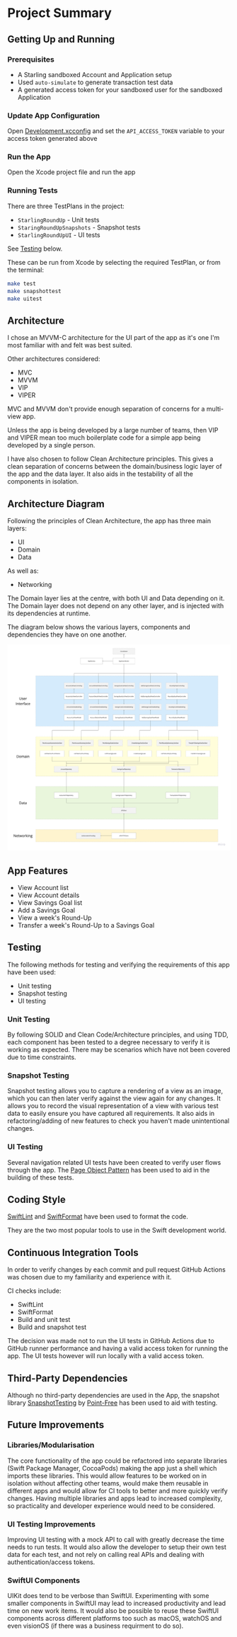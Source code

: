 # Project Summary

## Getting Up and Running

### Prerequisites

* A Starling sandboxed Account and Application setup
* Used `auto-simulate` to generate transaction test data
* A generated access token for your sandboxed user for the sandboxed
Application

### Update App Configuration

Open [Development.xcconfig](../Development.xcconfig) and set the
`API_ACCESS_TOKEN` variable to your access token generated above

### Run the App

Open the Xcode project file and run the app

### Running Tests

There are three TestPlans in the project:

* `StarlingRoundUp` - Unit tests
* `StaringRoundUpSnapshots` - Snapshot tests
* `StarlingRoundUpUI` - UI tests

See [Testing](#testing) below.

These can be run from Xcode by selecting the required TestPlan, or from the
terminal:

```bash
make test
make snapshottest
make uitest
```

## Architecture

I chose an MVVM-C architecture for the UI part of the app as it's one I'm most
familiar with and felt was best suited.

Other architectures considered:

* MVC
* MVVM
* VIP
* VIPER

MVC and MVVM don't provide enough separation of concerns for a multi-view app.

Unless the app is being developed by a large number of teams, then VIP and
VIPER mean too much boilerplate code for a simple app being developed by a
single person.

I have also chosen to follow Clean Architecture principles. This gives a clean
separation of concerns between the domain/business logic layer of the app and
the data layer. It also aids in the testability of all the components in
isolation.

## Architecture Diagram

Following the principles of Clean Architecture, the app has three main layers:

* UI
* Domain
* Data

As well as:

* Networking

The Domain layer lies at the centre, with both UI and Data depending on it. The
Domain layer does not depend on any other layer, and is injected with its
dependencies at runtime.

The diagram below shows the various layers, components and dependencies they
have on one another.

![alt Architecture Diagram](images/architecture-diagram.png "Architecture Diagram")

## App Features

* View Account list
* View Account details
* View Savings Goal list
* Add a Savings Goal
* View a week's Round-Up
* Transfer a week's Round-Up to a Savings Goal

## Testing

The following methods for testing and verifying the requirements of this app
have been used:

* Unit testing
* Snapshot testing
* UI testing

### Unit Testing

By following SOLID and Clean Code/Architecture principles, and using TDD, each
component has been tested to a degree necessary to verify it is working as
expected. There may be scenarios which have not been covered due to time
constraints.

### Snapshot Testing

Snapshot testing allows you to capture a rendering of a view as an image, which
you can then later verify against the view again for any changes. It allows you
to record the visual representation of a view with various test data to easily
ensure you have captured all requirements. It also aids in refactoring/adding of
new features to check you haven't made unintentional changes.

### UI Testing

Several navigation related UI tests have been created to verify user flows
through the app. The
[Page Object Pattern](https://martinfowler.com/bliki/PageObject.html) has been
used to aid in the building of these tests.

## Coding Style

[SwiftLint](https://github.com/realm/SwiftLint) and
[SwiftFormat](https://github.com/nicklockwood/SwiftFormat) have been used to
format the code.

They are the two most popular tools to use in the Swift development world.

## Continuous Integration Tools

In order to verify changes by each commit and pull request GitHub Actions was
chosen due to my familiarity and experience with it.

CI checks include:

* SwiftLint
* SwiftFormat
* Build and unit test
* Build and snapshot test

The decision was made not to run the UI tests in GitHub Actions due to
GitHub runner performance and having a valid access token for running
the app. The UI tests however will run locally with a valid access token.

## Third-Party Dependencies

Although no third-party dependencies are used in the App, the snapshot library
[SnapshotTesting](https://github.com/pointfreeco/swift-snapshot-testing)
by [Point-Free](https://www.pointfree.co) has been used to aid with testing.

## Future Improvements

### Libraries/Modularisation

The core functionality of the app could be refactored into separate libraries
(Swift Package Manager, CocoaPods) making the app just a shell which imports
these libraries. This would allow features to be worked on in isolation without
affecting other teams, would make them reusable in different apps and would
allow for CI tools to better and more quickly verify changes. Having multiple
libraries and apps lead to increased complexity, so practicality and developer
experience would need to be considered.

### UI Testing Improvements

Improving UI testing with a mock API to call with greatly decrease the time
needs to run tests. It would also allow the developer to setup their own
test data for each test, and not rely on calling real APIs and dealing with
authentication/access tokens.

### SwiftUI Components

UIKit does tend to be verbose than SwiftUI. Experimenting with some smaller
components in SwiftUI may lead to increased productivity and lead time on
new work items. It would also be possible to reuse these SwiftUI components
across different platforms too such as macOS, watchOS and even visionOS
(if there was a business requirment to do so).
